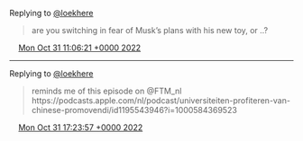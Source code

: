 Replying to [@loekhere](https://twitter.com/loekhere/status/1586806973995130880)

> are you switching in fear of Musk’s plans with his new toy, or \.\.?

<img src="../../media/tweet.ico" width="12" /> [Mon Oct 31 11:06:21 +0000 2022](https://twitter.com/DromerDenker/status/1587038259519045635)

----

Replying to [@loekhere](https://twitter.com/loekhere/status/1587099233869512705)

> reminds me of this episode on @FTM\_nl https://podcasts\.apple\.com/nl/podcast/universiteiten\-profiteren\-van\-chinese\-promovendi/id1195543946?i\=1000584369523

<img src="../../media/tweet.ico" width="12" /> [Mon Oct 31 17:23:57 +0000 2022](https://twitter.com/DromerDenker/status/1587133286031269889)